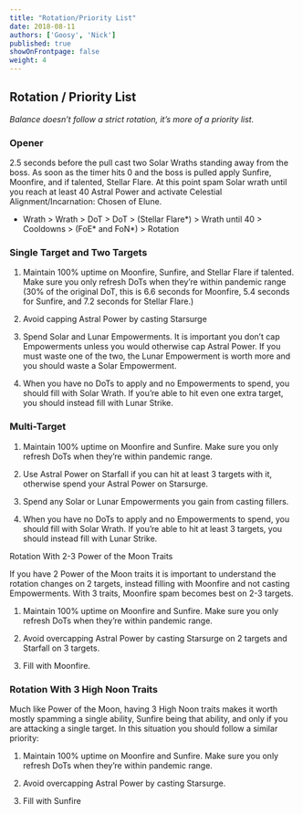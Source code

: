 ```yaml
---
title: "Rotation/Priority List"
date: 2018-08-11
authors: ['Goosy', 'Nick']
published: true
showOnFrontpage: false
weight: 4
---
```


## Rotation / Priority List	

*Balance doesn’t follow a strict rotation, it’s more of a priority list.*

### Opener

2.5 seconds before the pull cast two Solar Wraths standing away from the boss. As soon as the timer hits 0 and the boss is pulled apply Sunfire, Moonfire, and if talented, Stellar Flare. At this point spam Solar wrath until you reach at least 40 Astral Power and activate Celestial Alignment/Incarnation: Chosen of Elune.

- Wrath > Wrath > DoT > DoT > (Stellar Flare*) > Wrath until 40 > Cooldowns > (FoE* and FoN*) > Rotation

### Single Target and Two Targets

1. Maintain 100% uptime on Moonfire, Sunfire, and Stellar Flare if talented. Make sure you only refresh DoTs when they’re within pandemic range (30% of the original DoT, this is 6.6 seconds for Moonfire, 5.4 seconds for Sunfire, and 7.2 seconds for Stellar Flare.)

2. Avoid capping Astral Power by casting Starsurge

3. Spend Solar and Lunar Empowerments. It is important you don’t cap Empowerments unless you would otherwise cap Astral Power. If you must waste one of the two, the Lunar Empowerment is worth more and you should waste a Solar Empowerment.

4. When you have no DoTs to apply and no Empowerments to spend, you should fill with Solar Wrath. If you’re able to hit even one extra target, you should instead fill with Lunar Strike.

### Multi-Target

1. Maintain 100% uptime on Moonfire and Sunfire. Make sure you only refresh DoTs when they’re within pandemic range.

2. Use Astral Power on Starfall if you can hit at least 3 targets with it, otherwise spend your Astral Power on Starsurge.

3. Spend any Solar or Lunar Empowerments you gain from casting fillers.

4. When you have no DoTs to apply and no Empowerments to spend, you should fill with Solar Wrath. If you’re able to hit at least 3 targets, you should instead fill with Lunar Strike.

Rotation With 2-3 Power of the Moon Traits

If you have 2 Power of the Moon traits it is important to understand the rotation changes on 2 targets, instead filling with Moonfire and not casting Empowerments. With 3 traits, Moonfire spam becomes best on 2-3 targets.

1. Maintain 100% uptime on Moonfire and Sunfire. Make sure you only refresh DoTs when they’re within pandemic range.

2. Avoid overcapping Astral Power by casting Starsurge on 2 targets and Starfall on 3 targets.

3. Fill with Moonfire.

### Rotation With 3 High Noon Traits

Much like Power of the Moon, having 3 High Noon traits makes it worth mostly spamming a single ability, Sunfire being that ability, and only if you are attacking a single target. In this situation you should follow a similar priority:

1. Maintain 100% uptime on Moonfire and Sunfire. Make sure you only refresh DoTs when they’re within pandemic range.

2. Avoid overcapping Astral Power by casting Starsurge.

3. Fill with Sunfire
